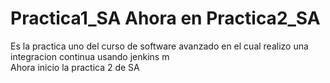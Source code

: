 # Practica1_SA Ahora en Practica2_SA
Es la practica uno del curso de software avanzado en el cual realizo una integracion continua usando jenkins m     
Ahora inicio la practica 2 de SA
